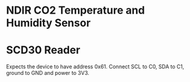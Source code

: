 # NDIR CO2 Temperature and Humidity Sensor
# SCD30 Reader

Expects the device to have address 0x61. Connect SCL to C0, SDA to C1, ground to GND and power to 3V3.
